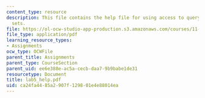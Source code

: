 ```yaml
---
content_type: resource
description: This file contains the help file for using access to query multiple data
  sets.
file: https://ol-ocw-studio-app-production.s3.amazonaws.com/courses/11-204-planning-communications-and-digital-media-fall-2004/ca24fa4485a2907f129801e4e88014ea_lab5_help.pdf
file_type: application/pdf
learning_resource_types:
- Assignments
ocw_type: OCWFile
parent_title: Assignments
parent_type: CourseSection
parent_uid: ee6e388e-ac5a-cecb-daa7-9b9babe1de31
resourcetype: Document
title: lab5_help.pdf
uid: ca24fa44-85a2-907f-1298-01e4e88014ea
---
```

